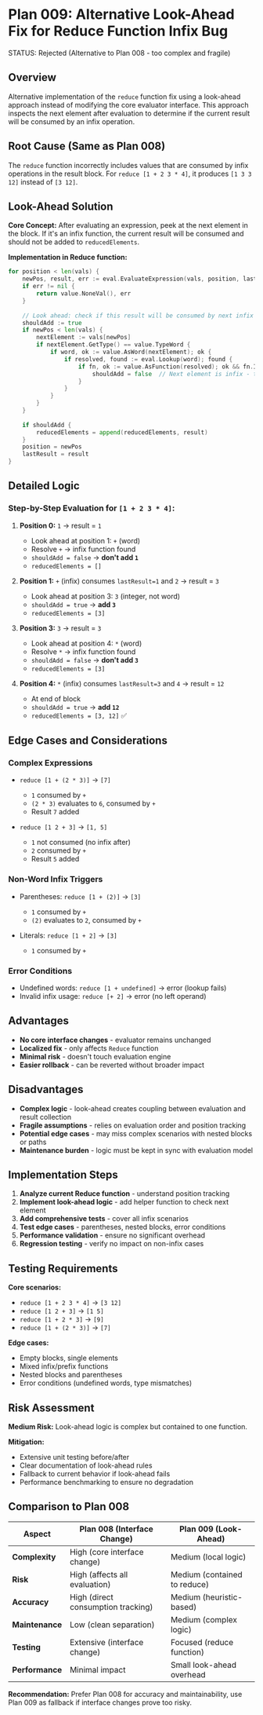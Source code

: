 # Plan 009: Alternative Look-Ahead Fix for Reduce Function Infix Bug

STATUS: Rejected (Alternative to Plan 008 - too complex and fragile)

## Overview

Alternative implementation of the `reduce` function fix using a look-ahead approach instead of modifying the core evaluator interface. This approach inspects the next element after evaluation to determine if the current result will be consumed by an infix operation.

## Root Cause (Same as Plan 008)

The `reduce` function incorrectly includes values that are consumed by infix operations in the result block. For `reduce [1 + 2 3 * 4]`, it produces `[1 3 3 12]` instead of `[3 12]`.

## Look-Ahead Solution

**Core Concept:** After evaluating an expression, peek at the next element in the block. If it's an infix function, the current result will be consumed and should not be added to `reducedElements`.

**Implementation in Reduce function:**

```go
for position < len(vals) {
    newPos, result, err := eval.EvaluateExpression(vals, position, lastResult)
    if err != nil {
        return value.NoneVal(), err
    }
    
    // Look ahead: check if this result will be consumed by next infix operation
    shouldAdd := true
    if newPos < len(vals) {
        nextElement := vals[newPos]
        if nextElement.GetType() == value.TypeWord {
            if word, ok := value.AsWord(nextElement); ok {
                if resolved, found := eval.Lookup(word); found {
                    if fn, ok := value.AsFunction(resolved); ok && fn.Infix {
                        shouldAdd = false  // Next element is infix - this result will be consumed
                    }
                }
            }
        }
    }
    
    if shouldAdd {
        reducedElements = append(reducedElements, result)
    }
    position = newPos
    lastResult = result
}
```

## Detailed Logic

### Step-by-Step Evaluation for `[1 + 2 3 * 4]`:

1. **Position 0:** `1` → result = `1`
   - Look ahead at position 1: `+` (word)
   - Resolve `+` → infix function found
   - `shouldAdd = false` → **don't add `1`**
   - `reducedElements = []`

2. **Position 1:** `+` (infix) consumes `lastResult=1` and `2` → result = `3`
   - Look ahead at position 3: `3` (integer, not word)
   - `shouldAdd = true` → **add `3`**
   - `reducedElements = [3]`

3. **Position 3:** `3` → result = `3`
   - Look ahead at position 4: `*` (word)
   - Resolve `*` → infix function found
   - `shouldAdd = false` → **don't add `3`**
   - `reducedElements = [3]`

4. **Position 4:** `*` (infix) consumes `lastResult=3` and `4` → result = `12`
   - At end of block
   - `shouldAdd = true` → **add `12`**
   - `reducedElements = [3, 12]` ✅

## Edge Cases and Considerations

### Complex Expressions
- `reduce [1 + (2 * 3)]` → `[7]`
  - `1` consumed by `+`
  - `(2 * 3)` evaluates to `6`, consumed by `+`
  - Result `7` added

- `reduce [1 2 + 3]` → `[1, 5]`
  - `1` not consumed (no infix after)
  - `2` consumed by `+`
  - Result `5` added

### Non-Word Infix Triggers
- Parentheses: `reduce [1 + (2)]` → `[3]`
  - `1` consumed by `+`
  - `(2)` evaluates to `2`, consumed by `+`

- Literals: `reduce [1 + 2]` → `[3]`
  - `1` consumed by `+`

### Error Conditions
- Undefined words: `reduce [1 + undefined]` → error (lookup fails)
- Invalid infix usage: `reduce [+ 2]` → error (no left operand)

## Advantages

- **No core interface changes** - evaluator remains unchanged
- **Localized fix** - only affects `Reduce` function
- **Minimal risk** - doesn't touch evaluation engine
- **Easier rollback** - can be reverted without broader impact

## Disadvantages

- **Complex logic** - look-ahead creates coupling between evaluation and result collection
- **Fragile assumptions** - relies on evaluation order and position tracking
- **Potential edge cases** - may miss complex scenarios with nested blocks or paths
- **Maintenance burden** - logic must be kept in sync with evaluation model

## Implementation Steps

1. **Analyze current Reduce function** - understand position tracking
2. **Implement look-ahead logic** - add helper function to check next element
3. **Add comprehensive tests** - cover all infix scenarios
4. **Test edge cases** - parentheses, nested blocks, error conditions
5. **Performance validation** - ensure no significant overhead
6. **Regression testing** - verify no impact on non-infix cases

## Testing Requirements

**Core scenarios:**
- `reduce [1 + 2 3 * 4]` → `[3 12]`
- `reduce [1 2 + 3]` → `[1 5]`
- `reduce [1 + 2 * 3]` → `[9]`
- `reduce [1 + (2 * 3)]` → `[7]`

**Edge cases:**
- Empty blocks, single elements
- Mixed infix/prefix functions
- Nested blocks and parentheses
- Error conditions (undefined words, type mismatches)

## Risk Assessment

**Medium Risk:** Look-ahead logic is complex but contained to one function.

**Mitigation:**
- Extensive unit testing before/after
- Clear documentation of look-ahead rules
- Fallback to current behavior if look-ahead fails
- Performance benchmarking to ensure no degradation

## Comparison to Plan 008

| Aspect | Plan 008 (Interface Change) | Plan 009 (Look-Ahead) |
|--------|-----------------------------|----------------------|
| **Complexity** | High (core interface change) | Medium (local logic) |
| **Risk** | High (affects all evaluation) | Medium (contained to reduce) |
| **Accuracy** | High (direct consumption tracking) | Medium (heuristic-based) |
| **Maintenance** | Low (clean separation) | Medium (complex logic) |
| **Testing** | Extensive (interface change) | Focused (reduce function) |
| **Performance** | Minimal impact | Small look-ahead overhead |

**Recommendation:** Prefer Plan 008 for accuracy and maintainability, use Plan 009 as fallback if interface changes prove too risky.
